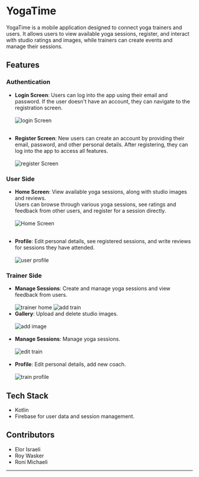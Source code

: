 # YogaTime

YogaTime is a mobile application designed to connect yoga trainers and users. It allows users to view available yoga sessions, register, and interact with studio ratings and images, while trainers can create events and manage their sessions.

## Features

### Authentication
- **Login Screen**: Users can log into the app using their email and password. If the user doesn't have an account, they can navigate to the registration screen.<br><br>
![login Screen](image/login.jpg)<br><br>

- **Register Screen**: New users can create an account by providing their email, password, and other personal details. After registering, they can log into the app to access all features.<br><br>
![register Screen](image/register.jpg)<br>

### User Side
- **Home Screen**: View available yoga sessions, along with studio images and reviews.<br>
Users can browse through various yoga sessions, see ratings and feedback from other users, and register for a session directly.<br><br>
![Home Screen](image/Home_screen.jpg)<br><br>

- **Profile**: Edit personal details, see registered sessions, and write reviews for sessions they have attended.<br><br>
![user profile](image/user_profile.jpg)<br>

### Trainer Side
- **Manage Sessions**: Create and manage yoga sessions and view feedback from users.<br><br>
![trainer home](image/trainer_home.jpg) ![add train](image/add_train.jpg)
- **Gallery**: Upload and delete studio images.<br><br>
![add image](image/add_image.jpg)<br><br>
- **Manage Sessions**: Manage yoga sessions.<br><br>
![edit train](image/edit_train.jpg)<br><br>
- **Profile**: Edit personal details, add new coach.<br><br>
![train profile](image/train_profile.jpg)<br>
## Tech Stack
- Kotlin
- Firebase for user data and session management.


## Contributors
- Elor Israeli
- Roy Wasker
- Roni Michaeli

---